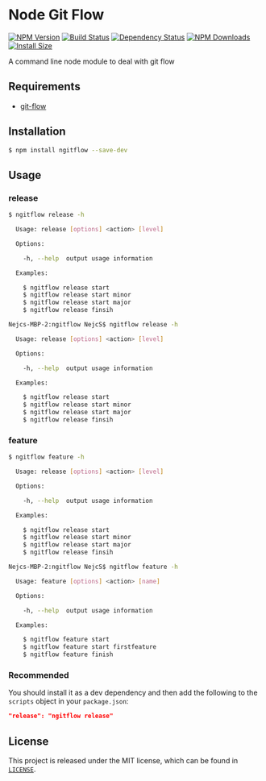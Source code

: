 # Node Git Flow

[![NPM Version](https://badge.fury.io/js/ngitflow.svg)](https://www.npmjs.com/package/ngitflow)
[![Build Status](https://travis-ci.org/xbranch/ngitflow.svg?branch=develop)](https://travis-ci.org/xbranch/ngitflow)
[![Dependency Status](https://david-dm.org/xbranch/ngitflow.svg)](https://david-dm.org/xbranch/ngitflow)
[![NPM Downloads](https://img.shields.io/npm/dm/ngitflow.svg?style=flat)](https://npmcharts.com/compare/ngitflow?minimal=true)
[![Install Size](https://packagephobia.now.sh/badge?p=ngitflow)](https://packagephobia.now.sh/result?p=ngitflow)

A command line node module to deal with git flow

## Requirements
- [git-flow](https://github.com/petervanderdoes/gitflow-avh)

## Installation

```bash
$ npm install ngitflow --save-dev
```

## Usage

### release
```bash
$ ngitflow release -h

  Usage: release [options] <action> [level]

  Options:

    -h, --help  output usage information

  Examples:

    $ ngitflow release start
    $ ngitflow release start minor
    $ ngitflow release start major
    $ ngitflow release finsih

Nejcs-MBP-2:ngitflow NejcS$ ngitflow release -h

  Usage: release [options] <action> [level]

  Options:

    -h, --help  output usage information

  Examples:

    $ ngitflow release start
    $ ngitflow release start minor
    $ ngitflow release start major
    $ ngitflow release finsih
```

### feature
```bash
$ ngitflow feature -h

  Usage: release [options] <action> [level]

  Options:

    -h, --help  output usage information

  Examples:

    $ ngitflow release start
    $ ngitflow release start minor
    $ ngitflow release start major
    $ ngitflow release finsih

Nejcs-MBP-2:ngitflow NejcS$ ngitflow feature -h

  Usage: feature [options] <action> [name]

  Options:

    -h, --help  output usage information

  Examples:

    $ ngitflow feature start
    $ ngitflow feature start firstfeature
    $ ngitflow feature finish
```

### Recommended

You should install it as a dev dependency and then add the following to the `scripts` object in your `package.json`:

```json
"release": "ngitflow release"
```

## License

This project is released under the MIT license, which can be found in [`LICENSE`](LICENSE).

